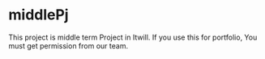 # middlePj
This project is middle term Project in Itwill. If you use this for portfolio, You must get permission from our team.
